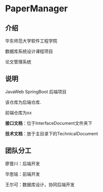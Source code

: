 # PaperManager

## 介绍
华东师范大学软件工程学院

数据库系统设计课程项目

论文管理系统

## 说明
JavaWeb SpringBoot 后端项目

该仓库为后端仓库.

前端仓库为xx

**接口文档**：位于InterfaceDocument文件夹下

**技术文档**：放于主目录下的TechnicalDocument

## 团队分工
廖晋川：后端开发

华思铭：前端开发

王尔可：数据库设计，协同后端开发






